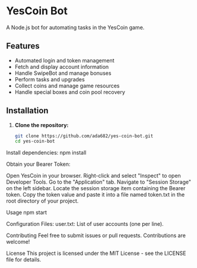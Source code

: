 # YesCoin Bot

A Node.js bot for automating tasks in the YesCoin game.

## Features

- Automated login and token management
- Fetch and display account information
- Handle SwipeBot and manage bonuses
- Perform tasks and upgrades
- Collect coins and manage game resources
- Handle special boxes and coin pool recovery

## Installation

1. **Clone the repository:**

   ```bash
   git clone https://github.com/ada682/yes-coin-bot.git
   cd yes-coin-bot

Install dependencies:
   npm install

Obtain your Bearer Token:

Open YesCoin in your browser.
Right-click and select "Inspect" to open Developer Tools.
Go to the "Application" tab.
Navigate to "Session Storage" on the left sidebar.
Locate the session storage item containing the Bearer token.
Copy the token value and paste it into a file named token.txt in the root directory of your project.

Usage
   npm start

Configuration Files:
   user.txt: List of user accounts (one per line).

Contributing
Feel free to submit issues or pull requests. Contributions are welcome!

License
This project is licensed under the MIT License - see the LICENSE file for details.

